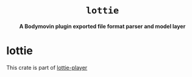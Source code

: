 <div align="center">
  <h1><code>lottie</code></h1>
  <p>
    <strong>A Bodymovin plugin exported file format parser and model layer</strong>
  </p>
</div>

# lottie

This crate is part of [lottie-player](https://crates.io/crates/lottie-player)
